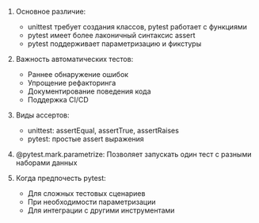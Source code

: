 1. Основное различие:
   - unittest требует создания классов, pytest работает с функциями
   - pytest имеет более лаконичный синтаксис assert
   - pytest поддерживает параметризацию и фикстуры

2. Важность автоматических тестов:
   - Раннее обнаружение ошибок
   - Упрощение рефакторинга
   - Документирование поведения кода
   - Поддержка CI/CD

3. Виды ассертов:
   - unittest: assertEqual, assertTrue, assertRaises
   - pytest: простые assert выражения

4. @pytest.mark.parametrize:
   Позволяет запускать один тест с разными наборами данных

5. Когда предпочесть pytest:
   - Для сложных тестовых сценариев
   - При необходимости параметризации
   - Для интеграции с другими инструментами